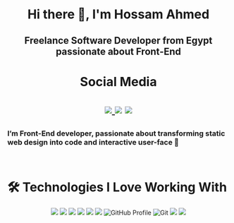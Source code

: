 <h1 align="center">Hi there 👋, I'm Hossam Ahmed</h1>

<h2 align="center">Freelance Software Developer from Egypt passionate about Front-End</h2>
 
<h1 align="center">Social Media
 
<p align="center">
    <a href="https://www.linkedin.com/in/hossam-ahmed-1891bb204/" target="_blank"><img src="https://img.shields.io/badge/linkedin-%230177B5?style=flat&logo=linkedin&logoColor=white"</a>
    <a href="https://twitter.com/hossamofficia1" target="_blank"><img src="https://img.shields.io/badge/twitter-%231FA1F1?style=flat&logo=twitter&logoColor=white"/></a>
    <a href="https://www.instagram.com/hossam1__ahmedd/" target="_blank"><img src="https://img.shields.io/badge/instagram-%23E4415F?style=flat&logo=instagram&logoColor=white"/></a>
  </p>
</h1>

<h3 align="start">I’m Front-End developer, passionate about transforming static web design into code and interactive user-face 🚀</h3>

<br>

# 🛠️ Technologies I Love Working With

<p align="center">
  <img src="https://img.shields.io/badge/HTML-%23E44D26?style=for-the-badge&logo=html5&logoColor=white">
  <img src="https://img.shields.io/badge/CSS-%231572B6?style=for-the-badge&logo=css3&logoColor=white">
  <img src="https://img.shields.io/badge/JavaScript-%23F7DF1E?style=for-the-badge&logo=javascript&logoColor=black">
  <img src="https://img.shields.io/badge/Bootstrap-%23563D7C?style=for-the-badge&logo=bootstrap&logoColor=white">
  <img src="https://img.shields.io/badge/ReactJS-%2361DAFB?style=for-the-badge&logo=react&logoColor=black">
  <img src="https://img.shields.io/badge/Next.js-%23000000?style=for-the-badge&logo=next.js&logoColor=white">
  <img src="https://img.shields.io/badge/GitHub-%23181717?style=for-the-badge&logo=github&logoColor=white" alt="GitHub Profile">
  <img src="https://img.shields.io/badge/Git-%23F05032?style=for-the-badge&logo=git&logoColor=white" alt="Git">  
  <img src="https://img.shields.io/badge/TypeScript-%23007ACC?style=for-the-badge&logo=typescript&logoColor=white">
<img src="https://img.shields.io/badge/Tailwind_CSS-%231a202c?style=for-the-badge&logo=tailwind-css&logoColor=38b2ac">
</p>
